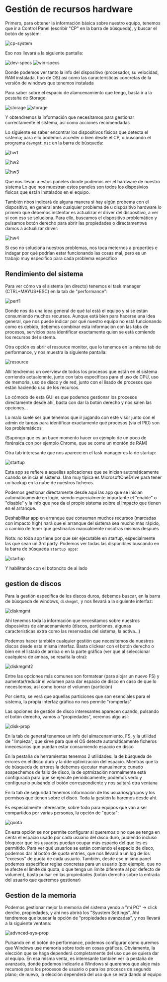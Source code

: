 # Gestión de recursos hardware
Primero, para obtener la información básica sobre nuestro equipo, tenemos
que ir a Control Panel (escribir "CP" en la barra de búsqueda), y buscar
el botón de system:

![cp-system](./images/cp-system.jpg "cp-system")

Eso nos llevará a la siguiente pantalla:

![dev-specs](./images/dev-specs.jpg "dev-specs  ")
![win-specs](./images/win-specs.jpg "win-specs  ")

Donde podemos ver tanto la info del dispositivo (procesador, su velocidad,
RAM instalada, tipo de OS) así como las características concretas de
la versión de windows que tenemos instalada

Para saber sobre el espacio de alamcenamiento que tengo, basta ir a la
pestaña de Storage:

![storage](./images/storage1.jpg "storage")
![storage](./images/storage2.jpg "storage")

Y obtendremos la información que necesitamos para gestionar correctamente el
sistema, así como acciones recomendadas


Lo siguiente es saber encontrar los dispositivos físicos que detecta el sistema;
para ello podemos acceder o bien desde el CP, o buscando el programa 
`devmgmt.msc` en la barra de búsqueda:

![hw1](./images/hw1.jpg "hw1")

![hw2](./images/hw2.jpg "hw2")

![hw3](./images/hw3.jpg "hw3")

Que nos llevan a estos paneles donde podemos ver el hardware de nuestro sistema
Lo que nos muestran estos paneles son todos los disposivios físicos que
están instalados en el equipo.

También nbos indicará de alguna manera si hay algún probema con el dispositivo,
en general ante cualquier problema de u dispositivo hardware lo primero
que debemos instentar es actualizar el driver del dispositivo, a ver si
con eso se soluciona. Para ello, buscamos el dispositivo problemático y pulsamos
botón derecho para abrir las propiedades o directamentwe damos a actualizar
driver:


![hw4](./images/hw4.jpg "hw4")

Si eso no soluciona nuestros problemas, nos toca meternos a properties e 
indagar por qué podrían estar funcionando las cosas mal, pero es un 
trabajo muy específico para cada problema específico

## Rendimiento del sistema
Para ver cómo va el sistema (en directo) tenemos el task manager (CTRL+MAYUS+ESC)
en la tab de "performance":

![perf1](./images/performance1.jpg "alt text")

Donde nos da una idea general de qué tal está el equipo y si se están consumiendo
muchos recursos. Aunque está bien para hacerse una idea general, que nos puede
indicar por qué nuestro equipo no está funcionando como es debido,
debemos combinar esta información con las tabs de procesos, servicios para
identificar exactamente quien se está comiendo los recursos del sistema.

Otra opción es abrir el resource monitor, que lo tenemos en la misma tab de
performance, y nos muestra la siguiente pantalla:

![resource](./images/resource.jpg "resourc")

Allí tendremos un overview de todos los procesos que están en el sistema
corriendo actualemnte, junto con tabs específicas para el uso de CPU, uso de
memoria, uso de disco y de red, junto con el lisado de procesos que están 
haciendo uso de los recursos.

Lo cómodo de esta GUI es que podemos gestionar los procesos directamente
desde ahí, basta con dar la botón derecho y nos salen las opciones...

Lo malo suele ser que tenemos que ir jugando con este visor junto con el
admin de tareas para identificar exactamente qué procesos (via el PID) son
los problemáticos

(Supongo que es un buen momento hacer un ejemplo de un poco de forénsica
con por ejemplo Chrome, que se come un montón de RAM)

Otra tab interesante que nos aparece en el task manager es la de 
startup:

![startup](./images/startup.jpg "startup")

Esta app se refiere a aquellas aplicaciones que se inician automáticamente
cuando se inicia el sistema. Una muy típica es MicrosoftOneDrive para tener
un backup en la nube de nuestros ficheros.

Podemos gestionar directamente desde aquí las app que se inician automáticamente 
en login, siendo especialmente importante el "enable" o "disable" y la info que
nos da el propio sistema soibre el impacto que tienen en el arranque.

Deshabilitar app en arranque que consuman muchos recursos (marcadas con impacto
high) hará que el arranque del sistema sea mucho más rápido, a cambio de
tener que gestinarlas manualmente nosotras mismas despuès

Nota: no toda app tiene por que ser ejecutable en startup, especialmente
las que sean un 3rd party. Podemos ver todas las disponibles buscando
en la barra de búsqueda `startup apps`:

![startup](./images/startup2.jpg "startup")

Y habilitando con el botoncito de al lado

## gestion de discos
Para la gestión específica de los discos duros, debemos buscar, en la barra
de búsqueda de windows, `diskmgmt`, y nos llevará a la siguiente interfaz:

![diskmgmt](./images/diskmgmt.jpg "diskmgmt")

Ahí tenemos toda la información que necesitamos sobre nuestros disposivitos de
almacenamiento (discos, particiones, algunas características extra como
las reservadas del sistema, la activa...)

Podemos hacer también cualquier gestión que necesitemos de nuestros discos 
desde esta misma interfaz. Basta clickear con el botón derecho o bien en
el listado de arriba o en la parte gráfica (ver que al seleccionar cualquiera
de ambas, se resalta la otra):

![diskmgmt2](./images/diskmgmt2.jpg "diskmgmt2")

Entre las opciones más comunes son formatear (para alojar un nuevo FS)
y aumentar/reducir el volumen para dar espacio de disco
en caso de que lo necesitemos; así como borrar el volumen (partición)

Por cierto, se verá que aquellas particiones que son esenciales para el sistema,
la propia interfaz gráfica no nos permite "romperlas"

Las opciones de gestión de disco interesantes aparecen cuando, pulsando el
botón derecho, vamos a "propiedades", veremos algo así:

![disk-prop](./images/disk-prop.jpg "pdisk-prop")

En la tab de general tenemos un info del almacenamiento, FS, y la utilidad
de "limpieza", que sirve para que el OS detecte automáticamente ficheros
innecesarios que puedan estar consumiendo espacio en disco

En la pestaña de herramientas tenemos 2 utilidades: la de búsqueda de errores
en el disco duro y la dde optimización del espacio. Mientras que la de búsqueda
de errores la debemos ejecutar manualmente cunado sospechemos de fallo de disco,
la de optmización normalmente está configurada para que se ejecute periódicamente;
podemos verlo y configurarlo pulsando el botón correspondiente y nos saltará 
otra ventana

En la tab de seguridad tenemos información de los usuarios/grupos y los permisos
que tienen sobre el disco. Toda la gestión la haremos desde ahí.

Es especialmente interesante, sobre todo para equipos que van a ser compartidos
por varias personas, la opción de "quota":

![quota](./images/quota.jpg "quota")

En esta opción se nor permite configurar si queremos o no que se tenga en 
centa el espacio usado por cada usuario del disco duro, pudiendo incluso
bloquear que los usuarios puedan ocupar más espacio del que les es
permitido. Para ver qué usuarios se están comiendo el espacio de disco,
podemos dar al botón de quota entries, que nos llevará a un log de
los "excesos" de quota de cada usuario. También, desde ese mismo panel
podemos especificar reglas concretas para un usuario (por ejemplo, que
no le afecte el límite de quota, o que tenga un límite diferente al
por defecto de volumen), basta pulsar en las propiedades (botón derecho
sobre la entrada del usuario que queremos gestionar)


## Gestion de la memoria
Podemos gestionar mejor la memoria del sistema yendo a "mi PC" -> click dercho,
propiedades, y ahí nos abrirá los "Syustem Settings". Ahí tendremos que buscar
la opción de "propiedades avanzadas", y nos llevará a la siguiente ventana:

![advnced-sys-prop](./images/advance-sys-prop.jpg "advnced-sys-prop")

Pulsando en el botón de performance, podemos configurar cómo quremos
que Windows use memoria sobre todo en cosas gráficas. Obviamente,
la elección que se haga dependerá completamente del uso que se quiera dar al
equipo. En esa misma venta, es interesante también ver la pestaña de
avanzado, donde podemos indicarle a Windows si queremos que aloje más 
recursos para los procesos de usuario o para los procesos de segundo plano;
de nuevo, la elección dependerá del uso que se está dando al equipo